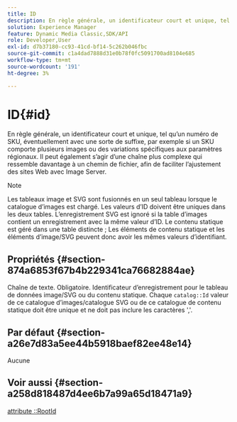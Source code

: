 ```yaml
---
title: ID
description: En règle générale, un identificateur court et unique, tel qu’un numéro de SKU, éventuellement avec une sorte de suffixe, par exemple si un SKU comporte plusieurs images ou des variations spécifiques aux paramètres régionaux.
solution: Experience Manager
feature: Dynamic Media Classic,SDK/API
role: Developer,User
exl-id: d7b37180-cc93-41cd-bf14-5c262b046fbc
source-git-commit: c1a4dad7888d31e0b78f0fc5091700ad8104e685
workflow-type: tm+mt
source-wordcount: '191'
ht-degree: 3%

---
```


# ID{#id}

En règle générale, un identificateur court et unique, tel qu’un numéro de SKU, éventuellement avec une sorte de suffixe, par exemple si un SKU comporte plusieurs images ou des variations spécifiques aux paramètres régionaux. Il peut également s’agir d’une chaîne plus complexe qui ressemble davantage à un chemin de fichier, afin de faciliter l’ajustement des sites Web avec Image Server.

>[!NOTE]
>
>Les tableaux image et SVG sont fusionnés en un seul tableau lorsque le catalogue d’images est chargé. Les valeurs d’ID doivent être uniques dans les deux tables. L’enregistrement SVG est ignoré si la table d’images contient un enregistrement avec la même valeur d’ID. Le contenu statique est géré dans une table distincte ; Les éléments de contenu statique et les éléments d’image/SVG peuvent donc avoir les mêmes valeurs d’identifiant.

## Propriétés {#section-874a6853f67b4b229341ca76682884ae}

Chaîne de texte. Obligatoire. Identificateur d’enregistrement pour le tableau de données image/SVG ou du contenu statique. Chaque `catalog::Id` valeur de ce catalogue d’images/catalogue SVG ou de ce catalogue de contenu statique doit être unique et ne doit pas inclure les caractères &#39;,&#39;.

## Par défaut {#section-a26e7d83a5ee44b5918baef82ee48e14}

Aucune

## Voir aussi {#section-a258d818487d4ee6b7a99a65d18471a9}

[attribute ::RootId](../../../../../../is-api/image-catalog/image-serving-api-ref/c-image-catalog-reference/c-attributes-reference/r-rootid.md#reference-13653312925e4a08b90f99961d53f546)
